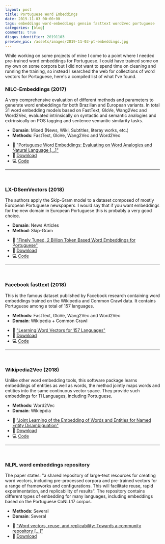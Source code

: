 ```yaml
---
layout: post
title: Portuguese Word Embeddings
date: 2019-11-03 00:00:00
tags: embeddings word-embeddings gensim fasttext word2vec portuguese
categories: [blog]
comments: true
disqus_identifier: 20191103
preview_pic: /assets/images/2019-11-03-pt-embeddings.jpg
---
```


While working on some projects of mine I come to a point where I needed pre-trained
word embeddings for Portuguese. I could have trained some on my own on some corpora
but I did not want to spend time on cleaning and running the training, so instead
I searched the web for collections of word vectors for Portuguese, here's a compiled
list of what I've found.


### __NILC-Embeddings (2017)__

A very comprehensive evaluation of different methods and parameters to generate
word embeddings for both Brazilian and European variants. In total 31 word embedding
models based on FastText, GloVe, Wang2Vec and Word2Vec, evaluated intrinsically on
syntactic and semantic analogies and extrinsically on POS tagging and sentence
semantic similarity tasks.

* __Domain__: Mixed (News, Wiki, Subtitles, literay works, etc.)
* __Methods__: FastText, GloVe, Wang2Vec and Word2Vec
- :pencil:  ["Portuguese Word Embeddings: Evaluating on Word Analogies and Natural Language \[...\]"](https://www.aclweb.org/anthology/W17-6615.pdf)
- :floppy_disk: [Download](http://nilc.icmc.usp.br/embeddings)
- :computer: [Code](https://github.com/nathanshartmann/portuguese_word_embeddings)



---

<br>


### __LX-DSemVectors (2018)__

The authors apply the Skip-Gram model to a dataset composed of mostly European
Portuguese newspapers. I would say that if you want embeddings for the new domain
in European Portuguese this is probably a very good choice.

* __Domain__: News Articles
* __Method__: Skip-Gram
- :pencil: ["Finely Tuned, 2 Billion Token Based Word Embeddings for Portuguese"](http://www.di.fc.ul.pt/~ahb/pubs/2018RodriguesBranco.pdf)
- :floppy_disk: [Download](http://lxcenter.di.fc.ul.pt/datasets/models/)
- :computer: [Code](https://github.com/nlx-group/LX-DSemVectors)

---

<br>


### __Facebook fasttext (2018)__

This is the famous dataset published by Facebook research containing word embeddings
trained on the Wikipedia and Common Crawl data. It contains Portuguese among a
total of 157 languages.

* __Methods__: FastText, GloVe, Wang2Vec and Word2Vec
* __Domain__: Wikipedia + Common Crawl
- :pencil: ["Learning Word Vectors for 157 Languages"](http://www.lrec-conf.org/proceedings/lrec2018/pdf/627.pdf)
- :floppy_disk: [Download](https://fasttext.cc/docs/en/crawl-vectors.html)
- :computer: [Code](https://github.com/facebookresearch/fastText)

---

<br>


### __Wikipedia2Vec (2018)__

Unlike other word embedding tools, this software package learns embeddings of
entities as well as words, the method jointly maps words and entities into the
same continuous vector space. They provide such embeddings for 11 Languages,
including Portuguese.


* __Methods__: Word2Vec
* __Domain__: Wikiepdia
- :pencil:  ["Joint Learning of the Embedding of Words and Entities for Named Entity Disambiguation"](https://www.aclweb.org/anthology/K16-1025.pdf)
- :floppy_disk: [Download](https://wikipedia2vec.github.io/wikipedia2vec/pretrained/)
- :computer: [Code](https://github.com/wikipedia2vec/wikipedia2vec)



---

<br>

### __NLPL word embeddings repository__

The paper states: "a shared repository of large-text resources for creating word
vectors, including pre-processed corpora and pre-trained vectors for a range
of frameworks and configurations. This will facilitate reuse, rapid
experimentation, and replicability of results". The repository contains different
types of embedding for many languages, including embeddings based on the
Portuguese CoNLL17 corpus.

* __Methods__: Several
* __Domain__: Several
- :pencil: ["Word vectors, reuse, and replicability: Towards a community repository \[...\]"](https://www.aclweb.org/anthology/W17-0237/)
- :floppy_disk: [Download](http://vectors.nlpl.eu/repository/)
